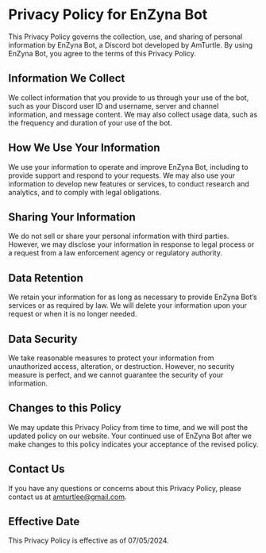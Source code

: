 # Privacy Policy for EnZyna Bot

This Privacy Policy governs the collection, use, and sharing of personal information by EnZyna Bot, a Discord bot developed by AmTurtle. By using EnZyna Bot, you agree to the terms of this Privacy Policy.

## Information We Collect

We collect information that you provide to us through your use of the bot, such as your Discord user ID and username, server and channel information, and message content. We may also collect usage data, such as the frequency and duration of your use of the bot.

## How We Use Your Information

We use your information to operate and improve EnZyna Bot, including to provide support and respond to your requests. We may also use your information to develop new features or services, to conduct research and analytics, and to comply with legal obligations.

## Sharing Your Information

We do not sell or share your personal information with third parties. However, we may disclose your information in response to legal process or a request from a law enforcement agency or regulatory authority.

## Data Retention

We retain your information for as long as necessary to provide EnZyna Bot’s services or as required by law. We will delete your information upon your request or when it is no longer needed.

## Data Security

We take reasonable measures to protect your information from unauthorized access, alteration, or destruction. However, no security measure is perfect, and we cannot guarantee the security of your information.

## Changes to this Policy

We may update this Privacy Policy from time to time, and we will post the updated policy on our website. Your continued use of EnZyna Bot after we make changes to this policy indicates your acceptance of the revised policy.

## Contact Us

If you have any questions or concerns about this Privacy Policy, please contact us at <amturtlee@gmail.com>.

## Effective Date

This Privacy Policy is effective as of 07/05/2024.
